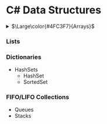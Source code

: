 # C# Data Structures

<details>
<summary><span>$\Large\color{#4FC3F7}{Arrays}$</span></summary>

#### <span>$\large\color{#4FC3F7}{Declaration}$</span>
```csharp
// Single-dimensional array
type[] arrayName;

// Multi-dimensional array
type[,] arrayName;

// Jagged array (array of arrays)
type[][] arrayName;
```

#### <span>$\large\color{#4FC3F7}{Initialization}$</span>
```csharp
// Single-dimensional array
int[] numbers = new int[5];  // Creates array of 5 integers with default values
int[] numbers = new int[] { 1, 2, 3, 4, 5 };  // Creates and initializes
int[] numbers = { 1, 2, 3, 4, 5 };  // Shorthand initialization

// Multi-dimensional array
int[,] matrix = new int[3, 4];  // Creates a 3x4 array
int[,] matrix = { { 1, 2, 3 }, { 4, 5, 6 } };  // 2x3 array

// Jagged array
int[][] jaggedArray = new int[3][];
jaggedArray[0] = new int[] { 1, 2, 3 };
jaggedArray[1] = new int[] { 4, 5 };
jaggedArray[2] = new int[] { 6, 7, 8, 9 };
```

#### <span>$\large\color{#4FC3F7}{Accessing Elements}$</span>
```csharp
// Single-dimensional array
int value = numbers[0];  // Access the first element
numbers[0] = 10;        // Modify the first element

// Multi-dimensional array
int value = matrix[1, 2];  // Access element at row 1, column 2
matrix[1, 2] = 15;        // Modify element at row 1, column 2

// Jagged array
int value = jaggedArray[0][1];  // Access second element of first array
jaggedArray[0][1] = 20;         // Modify second element of first array
```

#### <span>$\large\color{#4FC3F7}{Adding and Removing Elements}$</span>
```csharp
// Arrays in C# have fixed size after creation, so to "add" or "remove" elements:

// To add elements (requires creating a new array)
int[] numbers = { 1, 2, 3 };
int[] newNumbers = new int[numbers.Length + 1];
Array.Copy(numbers, newNumbers, numbers.Length);
newNumbers[newNumbers.Length - 1] = 4;  // Add new element at the end

// Alternative approach using Resize
Array.Resize(ref numbers, numbers.Length + 1);
numbers[numbers.Length - 1] = 4;

// To remove elements (requires creating a new array)
int indexToRemove = 1;
int[] smallerArray = new int[numbers.Length - 1];
Array.Copy(numbers, 0, smallerArray, 0, indexToRemove);
Array.Copy(numbers, indexToRemove + 1, smallerArray, indexToRemove, numbers.Length - indexToRemove - 1);
```

#### <span>$\large\color{#9C27B0}{Methods}$</span>

<details>
<summary><span>$\color{#9C27B0}{Array.Sort()}$</span></summary>

```csharp
// Sort array in ascending order
int[] numbers = { 5, 2, 8, 1, 3 };
Array.Sort(numbers);
// Result: numbers = { 1, 2, 3, 5, 8 }

// Sort with custom comparison
Array.Sort(numbers, (a, b) => b.CompareTo(a));  // Descending order
// Result: numbers = { 8, 5, 3, 2, 1 }

// Sort one array based on another
string[] names = { "Alice", "Bob", "Charlie" };
int[] ages = { 30, 25, 35 };
Array.Sort(ages, names);  // Sort names based on ages
// Result: names = { "Bob", "Alice", "Charlie" }, ages = { 25, 30, 35 }
```
</details>

<details>
<summary><span>$\color{#9C27B0}{Array.Reverse()}$</span></summary>

```csharp
// Reverse entire array
int[] numbers = { 1, 2, 3, 4, 5 };
Array.Reverse(numbers);
// Result: numbers = { 5, 4, 3, 2, 1 }

// Reverse portion of array
int[] values = { 1, 2, 3, 4, 5, 6 };
Array.Reverse(values, 1, 3);  // Reverse 3 elements starting at index 1
// Result: values = { 1, 4, 3, 2, 5, 6 }
```
</details>

<details>
<summary><span>$\color{#9C27B0}{Array.Clear()}$</span></summary>

```csharp
// Clear entire array (set to default values)
int[] numbers = { 1, 2, 3, 4, 5 };
Array.Clear(numbers, 0, numbers.Length);
// Result: numbers = { 0, 0, 0, 0, 0 }

// Clear portion of array
string[] names = { "Alice", "Bob", "Charlie", "David" };
Array.Clear(names, 1, 2);  // Clear 2 elements starting at index 1
// Result: names = { "Alice", null, null, "David" }
```
</details>

<details>
<summary><span>$\color{#9C27B0}{Array.Copy()}$</span></summary>

```csharp
// Copy entire array
int[] source = { 1, 2, 3, 4, 5 };
int[] destination = new int[source.Length];
Array.Copy(source, destination, source.Length);
// Result: destination = { 1, 2, 3, 4, 5 }

// Copy portion of array
int[] partial = new int[3];
Array.Copy(source, 1, partial, 0, 3);
// Result: partial = { 2, 3, 4 }
```
</details>

<details>
<summary><span>$\color{#9C27B0}{Array.IndexOf() / LastIndexOf()}$</span></summary>

```csharp
// Find first occurrence
int[] numbers = { 10, 20, 30, 20, 40 };
int firstIndex = Array.IndexOf(numbers, 20);
// Result: firstIndex = 1

// Find last occurrence
int lastIndex = Array.LastIndexOf(numbers, 20);
// Result: lastIndex = 3

// Find in a specific range
int rangeIndex = Array.IndexOf(numbers, 20, 2);  // Start from index 2
// Result: rangeIndex = 3
```
</details>

<details>
<summary><span>$\color{#9C27B0}{Array.Resize()}$</span></summary>

```csharp
// Increase array size
int[] numbers = { 1, 2, 3 };
Array.Resize(ref numbers, 5);
// Result: numbers = { 1, 2, 3, 0, 0 }

// Decrease array size (truncates elements)
int[] values = { 10, 20, 30, 40, 50 };
Array.Resize(ref values, 3);
// Result: values = { 10, 20, 30 }
```
</details>

<details>
<summary><span>$\color{#9C27B0}{Array.Find() / FindAll()}$</span></summary>

```csharp
// Find first matching element
int[] numbers = { 1, 2, 3, 4, 5, 6, 7, 8 };
int firstEven = Array.Find(numbers, n => n % 2 == 0);
// Result: firstEven = 2

// Find all matching elements
int[] allEvens = Array.FindAll(numbers, n => n % 2 == 0);
// Result: allEvens = { 2, 4, 6, 8 }

// Find first or default
int greaterThanTen = Array.Find(numbers, n => n > 10);
// Result: greaterThanTen = 0 (default for int since no element > 10)
```
</details>

<details>
<summary><span>$\color{#9C27B0}{Array.Exists() / TrueForAll()}$</span></summary>

```csharp
// Check if any element satisfies a condition
int[] numbers = { 1, 2, 3, 4, 5 };
bool hasEven = Array.Exists(numbers, n => n % 2 == 0);
// Result: hasEven = true

// Check if all elements satisfy a condition
bool allPositive = Array.TrueForAll(numbers, n => n > 0);
// Result: allPositive = true
```
</details>

<details>
<summary><span>$\color{#9C27B0}{Array.ConvertAll()}$</span></summary>

```csharp
// Convert array elements to different type
int[] numbers = { 1, 2, 3, 4, 5 };
string[] stringNumbers = Array.ConvertAll(numbers, n => n.ToString());
// Result: stringNumbers = { "1", "2", "3", "4", "5" }

// Convert to computed values
double[] doubles = Array.ConvertAll(numbers, n => n * 1.5);
// Result: doubles = { 1.5, 3.0, 4.5, 6.0, 7.5 }
```
</details>

#### <span>$\large\color{#4FC3F7}{Properties}$</span>

<details>
<summary><span>$\color{#4FC3F7}{Array Properties}$</span></summary>

```csharp
// Get array length
int[] numbers = { 1, 2, 3, 4, 5 };
int length = numbers.Length;  // length = 5

// Get array rank (number of dimensions)
int[,] matrix = new int[3, 4];
int rank = matrix.Rank;  // rank = 2

// Get length of specific dimension
int rows = matrix.GetLength(0);  // rows = 3
int cols = matrix.GetLength(1);  // cols = 4

// Get lower and upper bounds
int lowerBound = matrix.GetLowerBound(0);  // Usually 0
int upperBound = matrix.GetUpperBound(0);  // Usually length-1
```
</details>

</details>

### Lists

### Dictionaries
- HashSets
  - HashSet<T>
  - SortedSet<T>

### FIFO/LIFO Collections
- Queues
- Stacks